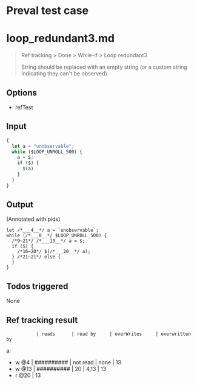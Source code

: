 # Preval test case

# loop_redundant3.md

> Ref tracking > Done > While-if > Loop redundant3
>
> String should be replaced with an empty string (or a custom string indicating they can't be observed)

## Options

- refTest

## Input

`````js filename=intro
{
  let a = "unobservable";
  while ($LOOP_UNROLL_500) {
    a = $;
    if ($) {
      $(a)
    }
  }
}
`````


## Output

(Annotated with pids)

`````filename=intro
let /*___4__*/ a = `unobservable`;
while (/*___8__*/ $LOOP_UNROLL_500) {
  /*9~21*/ /*___13__*/ a = $;
  if ($) {
    /*16~20*/ $(/*___20__*/ a);
  } /*21~21*/ else {
  }
}
`````


## Todos triggered


None


## Ref tracking result


               | reads      | read by     | overWrites     | overwritten by
a:
  - w @4       | ########## | not read    | none           | 13
  - w @13      | ########## | 20          | 4,13           | 13
  - r @20      | 13
